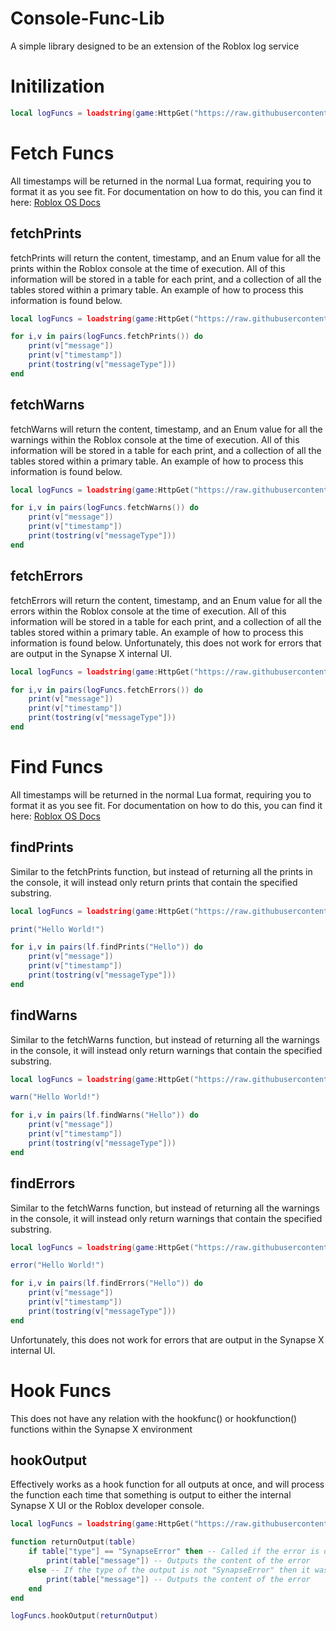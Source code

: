# Console-Func-Lib
A simple library designed to be an extension of the Roblox log service

# Initilization

```lua
local logFuncs = loadstring(game:HttpGet("https://raw.githubusercontent.com/Skribb11es/Console-Func-Lib/main/main.lua"))()
```

# Fetch Funcs

All timestamps will be returned in the normal Lua format, requiring you to format it as you see fit. For documentation on how to do this, you can find it here: [Roblox OS Docs](https://developer.roblox.com/en-us/api-reference/lua-docs/os)

## fetchPrints

fetchPrints will return the content, timestamp, and an Enum value for all the prints within the Roblox console at the time of execution. All of this information will be stored in a table for each print, and a collection of all the tables stored within a primary table. An example of how to process this information is found below.
```lua
local logFuncs = loadstring(game:HttpGet("https://raw.githubusercontent.com/Skribb11es/Console-Func-Lib/main/main.lua"))()

for i,v in pairs(logFuncs.fetchPrints()) do
    print(v["message"])
    print(v["timestamp"])
    print(tostring(v["messageType"]))
end
```

## fetchWarns

fetchWarns will return the content, timestamp, and an Enum value for all the warnings within the Roblox console at the time of execution. All of this information will be stored in a table for each print, and a collection of all the tables stored within a primary table. An example of how to process this information is found below.
```lua
local logFuncs = loadstring(game:HttpGet("https://raw.githubusercontent.com/Skribb11es/Console-Func-Lib/main/main.lua"))()

for i,v in pairs(logFuncs.fetchWarns()) do
    print(v["message"])
    print(v["timestamp"])
    print(tostring(v["messageType"]))
end
```

## fetchErrors

fetchErrors will return the content, timestamp, and an Enum value for all the errors within the Roblox console at the time of execution. All of this information will be stored in a table for each print, and a collection of all the tables stored within a primary table. An example of how to process this information is found below. Unfortunately, this does not work for errors that are output in the Synapse X internal UI.
```lua
local logFuncs = loadstring(game:HttpGet("https://raw.githubusercontent.com/Skribb11es/Console-Func-Lib/main/main.lua"))()

for i,v in pairs(logFuncs.fetchErrors()) do
    print(v["message"])
    print(v["timestamp"])
    print(tostring(v["messageType"]))
end
```

# Find Funcs

All timestamps will be returned in the normal Lua format, requiring you to format it as you see fit. For documentation on how to do this, you can find it here: [Roblox OS Docs](https://developer.roblox.com/en-us/api-reference/lua-docs/os)

## findPrints

Similar to the fetchPrints function, but instead of returning all the prints in the console, it will instead only return prints that contain the specified substring.
```lua
local logFuncs = loadstring(game:HttpGet("https://raw.githubusercontent.com/Skribb11es/Console-Func-Lib/main/main.lua"))()

print("Hello World!")

for i,v in pairs(lf.findPrints("Hello")) do
    print(v["message"])
    print(v["timestamp"])
    print(tostring(v["messageType"]))
end
```

## findWarns

Similar to the fetchWarns function, but instead of returning all the warnings in the console, it will instead only return warnings that contain the specified substring.
```lua
local logFuncs = loadstring(game:HttpGet("https://raw.githubusercontent.com/Skribb11es/Console-Func-Lib/main/main.lua"))()

warn("Hello World!")

for i,v in pairs(lf.findWarns("Hello")) do
    print(v["message"])
    print(v["timestamp"])
    print(tostring(v["messageType"]))
end
```

## findErrors

Similar to the fetchWarns function, but instead of returning all the warnings in the console, it will instead only return warnings that contain the specified substring.
```lua
local logFuncs = loadstring(game:HttpGet("https://raw.githubusercontent.com/Skribb11es/Console-Func-Lib/main/main.lua"))()

error("Hello World!")

for i,v in pairs(lf.findErrors("Hello")) do
    print(v["message"])
    print(v["timestamp"])
    print(tostring(v["messageType"]))
end
```
Unfortunately, this does not work for errors that are output in the Synapse X internal UI.

# Hook Funcs

This does not have any relation with the hookfunc() or hookfunction() functions within the Synapse X environment

## hookOutput

Effectively works as a hook function for all outputs at once, and will process the function each time that something is output to either the internal Synapse X UI or the Roblox developer console.
```lua
local logFuncs = loadstring(game:HttpGet("https://raw.githubusercontent.com/Skribb11es/Console-Func-Lib/main/main.lua"))()

function returnOutput(table)
    if table["type"] == "SynapseError" then -- Called if the error is output to the Synapse X console
        print(table["message"]) -- Outputs the content of the error
    else -- If the type of the output is not "SynapseError" then it was output to the internal console and will have an Enum value as the "type" that will allow you to sort them accordingly.
        print(table["message"]) -- Outputs the content of the error
    end
end

logFuncs.hookOutput(returnOutput)
```
 
